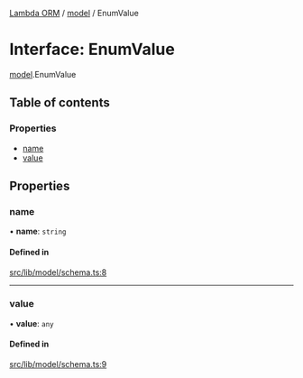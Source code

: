 [Lambda ORM](../README.md) / [model](../modules/model.md) / EnumValue

# Interface: EnumValue

[model](../modules/model.md).EnumValue

## Table of contents

### Properties

- [name](model.EnumValue.md#name)
- [value](model.EnumValue.md#value)

## Properties

### name

• **name**: `string`

#### Defined in

[src/lib/model/schema.ts:8](https://github.com/FlavioLionelRita/lambdaorm/blob/baac5cd/src/lib/model/schema.ts#L8)

___

### value

• **value**: `any`

#### Defined in

[src/lib/model/schema.ts:9](https://github.com/FlavioLionelRita/lambdaorm/blob/baac5cd/src/lib/model/schema.ts#L9)
